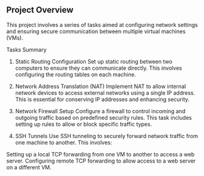 ## Project Overview
This project involves a series of tasks aimed at configuring network settings and ensuring secure communication between multiple virtual machines (VMs).

Tasks Summary
1. Static Routing Configuration
Set up static routing between two computers to ensure they can communicate directly. This involves configuring the routing tables on each machine.

2. Network Address Translation (NAT)
Implement NAT to allow internal network devices to access external networks using a single IP address. This is essential for conserving IP addresses and enhancing security.

3. Network Firewall Setup
Configure a firewall to control incoming and outgoing traffic based on predefined security rules. This task includes setting up rules to allow or block specific traffic types.

4. SSH Tunnels
Use SSH tunneling to securely forward network traffic from one machine to another. This involves:

Setting up a local TCP forwarding from one VM to another to access a web server.
Configuring remote TCP forwarding to allow access to a web server on a different VM.
